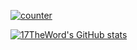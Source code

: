 [![counter](https://count.getloli.com/get/@ymadangx?theme=rule34)](https://count.getloli.com/)

[![17TheWord's GitHub stats](https://github-readme-stats.vercel.app/api?username=ymdangx&count_private=true&show_icons=true)](https://github.com/anuraghazra/github-readme-stats)
